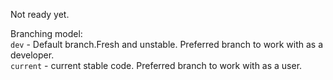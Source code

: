 Not ready yet.

Branching model:\
`dev` - Default branch.Fresh and unstable. Preferred branch to work with as a developer.\
`current` - current stable code. Preferred branch to work with as a user.
